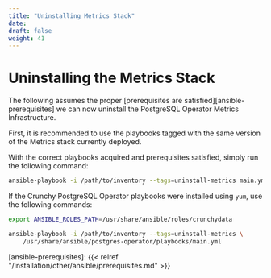 ```yaml
---
title: "Uninstalling Metrics Stack"
date:
draft: false
weight: 41
---
```


# Uninstalling the Metrics Stack

The following assumes the proper [prerequisites are satisfied][ansible-prerequisites]
we can now uninstall the PostgreSQL Operator Metrics Infrastructure.

First, it is recommended to use the playbooks tagged with the same version
of the Metrics stack currently deployed.

With the correct playbooks acquired and prerequisites satisfied, simply run
the following command:

```bash
ansible-playbook -i /path/to/inventory --tags=uninstall-metrics main.yml
```

If the Crunchy PostgreSQL Operator playbooks were installed using `yum`, use the
following commands:

```bash
export ANSIBLE_ROLES_PATH=/usr/share/ansible/roles/crunchydata

ansible-playbook -i /path/to/inventory --tags=uninstall-metrics \
    /usr/share/ansible/postgres-operator/playbooks/main.yml
```

[ansible-prerequisites]: {{< relref "/installation/other/ansible/prerequisites.md" >}}
